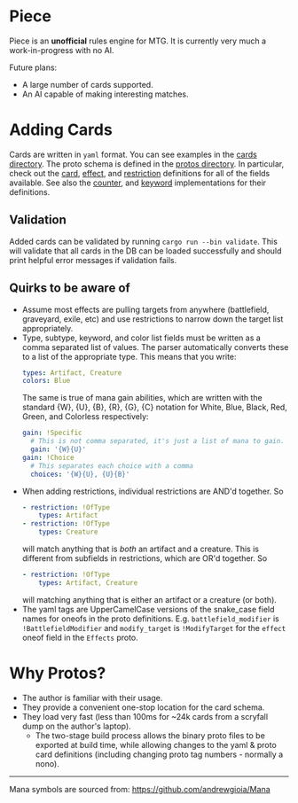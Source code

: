 # Piece
Piece is an **unofficial** rules engine for MTG. It is currently very much a work-in-progress with
no AI.

Future plans:
- A large number of cards supported.
- An AI capable of making interesting matches.

# Adding Cards
Cards are written in `yaml` format. You can see examples in the [cards directory](cards). The proto
schema is defined in the [protos directory](piece-lib/src/protos). In particular, check out the
[card](piece-lib/src/protos/card.proto), [effect](piece-lib/src/protos/effects.proto#L12), and
[restriction](piece-lib/src/protos/targets.proto#L9) definitions for all of the fields available.
See also the [counter](piece-lib/src/protos/counters.proto), and
[keyword](piece-lib/src/protos/keywords.proto) implementations for their definitions.

## Validation
Added cards can be validated by running `cargo run --bin validate`. This will validate that all
cards in the DB can be loaded successfully and should print helpful error messages if validation
fails.

## Quirks to be aware of
- Assume most effects are pulling targets from anywhere (battlefield, graveyard, exile, etc) and use
  restrictions to narrow down the target list appropriately.
- Type, subtype, keyword, and color list fields must be written as a comma separated list of values.
  The parser automatically converts these to a list of the appropriate type. This means that you
  write:
  ```yaml
  types: Artifact, Creature
  colors: Blue
  ```
  The same is true of mana gain abilities, which are written with the standard {W}, {U}, {B}, {R},
  {G}, {C} notation for White, Blue, Black, Red, Green, and Colorless respectively:
  ```yaml
  gain: !Specific
    # This is not comma separated, it's just a list of mana to gain.
    gain: '{W}{U}'
  gain: !Choice
    # This separates each choice with a comma
    choices: '{W}{U}, {U}{B}'
  ```
- When adding restrictions, individual restrictions are AND'd together. So
  ```yaml
  - restriction: !OfType
      types: Artifact
  - restriction: !OfType
      types: Creature
  ```
  will match anything that is _both_ an artifact and a creature. This is different from subfields in
  restrictions, which are OR'd together. So
  ```yaml
  - restriction: !OfType
      types: Artifact, Creature
  ```
  will matching anything that is either an artifact or a creature (or both).
- The yaml tags are UpperCamelCase versions of the snake_case field names for oneofs in the proto
  definitions. E.g. `battlefield_modifier` is `!BattlefieldModifier` and `modify_target` is
  `!ModifyTarget` for the `effect` oneof field in the `Effects` proto.

# Why Protos?
- The author is familiar with their usage.
- They provide a convenient one-stop location for the card schema.
- They load very fast (less than 100ms for ~24k cards from a scryfall dump on the author's laptop).
  - The two-stage build process allows the binary proto files to be exported at build time, while
    allowing changes to the yaml & proto card definitions (including changing proto tag numbers -
    normally a nono).


---
Mana symbols are sourced from: https://github.com/andrewgioia/Mana